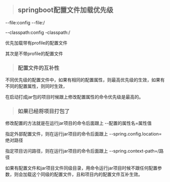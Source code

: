 > ## springboot配置文件加载优先级

--file:config
--file:/

--classpath:config
-classpath:/

优先加载带有profile的配置文件

其次是不带profile的配置文件

> ### 配置文件的互补性

不同优先级的配置文件中，如果有相同的配置属性，则最高优先级的生效，如果有不同的配置属性，则同时生效，

在启动打成jar包的项目时候跟上修改配置属性的命令优先级是最高的。

> ### 如果已经将项目打包了

修改配置的方法就是在运行jar项目的命令后面跟上 --配置的属性名=属性值

指定外部配置文件，则在运行jar项目的命令后面跟上 --spring.config.location=绝对路径

指定项目访问路径，则在运行jar项目的命令后面跟上  --spring.context-path=/路径

如果有配置文件和jar项目文件同级目录，用命令运行jar项目时候不跟任何配置参数，则会加载这个同级的配置文件，且和项目内的配置文件互补生效。